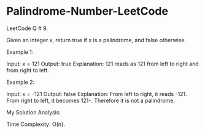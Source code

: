 # Palindrome-Number-LeetCode

LeetCode Q # 9.

Given an integer x, return true if x is a palindrome, and false otherwise.

Example 1:

Input: x = 121
Output: true
Explanation: 121 reads as 121 from left to right and from right to left.

Example 2:

Input: x = -121
Output: false
Explanation: From left to right, it reads -121. From right to left, it becomes 121-. Therefore it is not a palindrome.

My Solution Analysis:

<div aling = "center>

  ![image](https://github.com/xo-azeem/Palindrome-Number-LeetCode/assets/171427226/ab01b908-d1d6-418f-bc52-17eba6a646d7)

Time Complexity: O(n).

</div>

